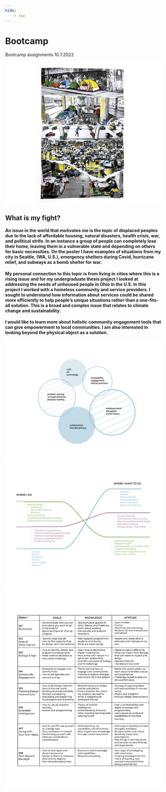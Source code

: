 ```yaml
---
hide:
    - toc
---
```




# Bootcamp

Bootcamp assignments 10.7.2022

![1_MyFight](../images/1Term/1_Bootcamp/1_MyFight.png)

##   What is my fight?
#### An issue in the world that motivates me is the topic of displaced peoples due to the lack of affordable housing, natural disasters, health crisis, war, and political strife. In an instance a group of people can completely lose their home, leaving them in a vulnerable state and depending on others for basic necessities. On the poster I have examples of situations from my city in Seattle, (WA, U.S.), emergency shelters during Covid, hurricane relief, and subways as a bomb shelter for war.
#### My personal connection to this topic is from living in cities where this is a rising issue and for my undergraduate thesis project I looked at addressing the needs of unhoused people in Ohio in the U.S. In this project I worked with a homeless community and service providers. I sought to understand how information about services could be shared more efficiently to help people’s unique situations rather than a one-fits-all solution. This is a broad and complex issue that relates to climate change and sustainability. 
#### I would like to learn more about holistic community engagement tools that can give empowerment to local communities. I am also interested in looking beyond the physical object as a solution.

![2_Vision](../images/1Term/1_Bootcamp/2_Vision.jpg)
![3_ProfIdentity](../images/1Term/1_Bootcamp/3_ProfIdentity.jpg)
![4_PersonalDev](../images/1Term/1_Bootcamp/4_PersonalDev.jpg)